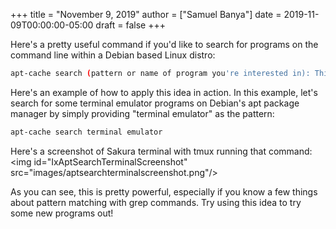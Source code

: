 +++
title = "November 9, 2019"
author = ["Samuel Banya"]
date = 2019-11-09T00:00:00-05:00
draft = false
+++

Here's a pretty useful command if you'd like to search for programs on the command
line within a Debian based Linux distro:

```bash
apt-cache search (pattern or name of program you're interested in): This allows you to search for programs on the command line to install.
```

Here's an example of how to apply this idea in action. In this example, let's search
for some terminal emulator programs on Debian's apt package manager by simply providing
"terminal emulator" as the pattern:

```bash
apt-cache search terminal emulator
```

Here's a screenshot of Sakura terminal with tmux running that command:
&lt;img id="IxAptSearchTerminalScreenshot" src="images/aptsearchterminalscreenshot.png"/&gt;

As you can see, this is pretty powerful, especially if you know a few things about pattern matching
with grep commands. Try using this idea to try some new programs out!